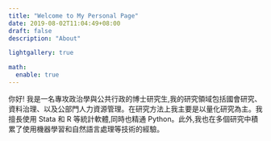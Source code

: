```yaml
---
title: "Welcome to My Personal Page"
date: 2019-08-02T11:04:49+08:00
draft: false
description: "About"

lightgallery: true

math:
  enable: true
---
```


你好! 我是一名專攻政治學與公共行政的博士研究生,我的研究領域包括國會研究、資料治理、以及公部門人力資源管理。在研究方法上我主要是以量化研究為主。我擅長使用 Stata 和 R 等統計軟體,同時也精通 Python。此外,我也在多個研究中積累了使用機器學習和自然語言處理等技術的經驗。

